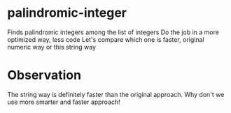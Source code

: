 # palindromic-integer

Finds palindromic integers among the list of integers
Do the job in a more optimized way, less code
Let's compare which one is faster, original numeric way or this string way

# Observation

The string way is definitely faster than the original approach.
Why don't we use more smarter and faster approach!